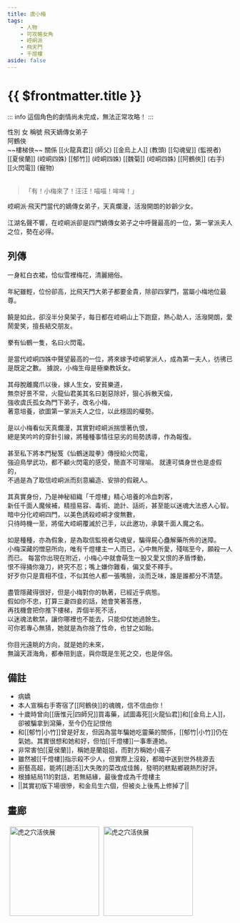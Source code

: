 ```yaml
---
title: 虞小梅
tags:
    - 人物
    - 可攻略女角
    - 崆峒派
    - 飛天門
    - 千燈樓
aside: false
---
```


# {{ $frontmatter.title }}

::: info
這個角色的劇情尚未完成，無法正常攻略！
:::

<ChTabs position="bottom">
	<ChTab title="初識">
		<ChMeet 
			src='/images/characters/girl_3/normal.png' 
			nameTitle='飛天嫡傳女弟子'
			nameMain='虞小梅'
			desc='崆峒派‧飛天門當代的嫡傳女弟子，天真爛漫，活潑開朗的妙齡少女。<br>江湖名聲不響，在崆峒派卻是四門嫡傳女弟子之中呼聲最高的一位，第一掌派夫人之位，勢在必得。'
			:animation=true
		/>
	</ChTab>
	<ChTab title="微笑">
		<Ch 
			src='/images/characters/girl_3/shy2.png' 
			position='right'/>
		<ChName
			nameZh='微笑'
			nameEn='Smile'/>
	</ChTab>
	<ChTab title="大笑">
		<Ch 
			src='/images/characters/girl_3/laugh2.png' 
			position='right'/>
		<ChName
			nameZh='大笑'
			nameEn='Laugh heartily'/>
	</ChTab>
	<ChTab title="Kira">
		<Ch 
			src='/images/characters/girl_3/laugh3.png' 
			position='right'/>
		<ChName
			nameZh='（<ゝω·）☆'
			nameEn='Kira'/>
	</ChTab>
	<ChTab title="尷尬">
		<Ch 
			src='/images/characters/girl_3/nervous2.png' 
			position='right'/>
		<ChName
			nameZh='尷尬'
			nameEn='Ah...'/>
	</ChTab>
	<ChTab title="驚嚇">
		<Ch 
			src='/images/characters/girl_3/nervous3.png' 
			position='right'/>
		<ChName
			nameZh='驚嚇'
			nameEn='Ah!'/>
	</ChTab>
	<ChTab title="生氣">
		<Ch 
			src='/images/characters/girl_3/angry1.png' 
			position='right'/>
		<ChName
			nameZh='生氣'
			nameEn='Angry'/>
	</ChTab>
	<ChTab title="很生氣">
		<Ch 
			src='/images/characters/girl_3/angry2.png' 
			position='right'/>
		<ChName
			nameZh='生氣'
			nameEn='Angry'/>
	</ChTab>
	<ChTab title="殺掉">
		<Ch 
			src='/images/characters/girl_3/angry3.png' 
			position='right'/>
		<ChName
			nameZh='塊陶啊'
			nameEn='Run!!'/>
	</ChTab>
	<ChTab title="害羞">
		<Ch 
			src='/images/characters/girl_3/shy3.png' 
			position='right'/>
		<ChName
			nameZh='害羞'
			nameEn='Shy'/>
	</ChTab>
	<ChTab title="害羞...?">
		<Ch 
			src='/images/characters/girl_3/shy4.png' 
			position='right'/>
		<ChName
			nameZh='害羞'
			nameEn='Shy'/>
	</ChTab>
	<ChTab title="敗北">
		<Ch 
			src='/images/characters/girl_3/hurt.png' 
			position='right'/>
		<ChName
			nameZh='敗北'
			nameEn='Lose'/>
	</ChTab>
</ChTabs>

<InfoList>
	<Info title='角色資料' :open=true>
		<table>
			<ChTr>
				<ChTd isTitle=true>
					性別
				</ChTd>
				<ChTd>
					女
				</ChTd>
			</ChTr>
			<ChTr>
				<ChTd isTitle=true>
					稱號
				</ChTd>
				<ChTd>
					飛天嫡傳女弟子<br>阿鶴俠<br>~~樓梯俠~~
				</ChTd>
			</ChTr>
			<ChTr>
				<ChTd isTitle=true position='center'>
					關係
				</ChTd>
			</ChTr>
			<ChTr>
				<ChTd position='center'>
					[[火龍真君]] (師父)
				</ChTd>
			</ChTr>
			<ChTr>
				<ChTd position='center'>
					[[金烏上人]] (教頭)
				</ChTd>
			</ChTr>
			<ChTr>
				<ChTd position='center'>
					[[勾魂叟]] (監視者)
				</ChTd>
			</ChTr>
			<ChTr>
				<ChTd position='center'>
					[[夏侯蘭]] (崆峒四姝)
				</ChTd>
			</ChTr>
			<ChTr>
				<ChTd position='center'>
					[[郁竹]] (崆峒四姝)
				</ChTd>
			</ChTr>
			<ChTr>
				<ChTd position='center'>
					[[魏菊]] (崆峒四姝)
				</ChTd>
			</ChTr>
			<ChTr>
				<ChTd position='center'>
					[[阿鶴俠]] (右手)
				</ChTd>
			</ChTr>
			<ChTr>
				<ChTd position='center'>
					[[火閃電]] (寵物)
				</ChTd>
			</ChTr>
		</table>
	</Info>
</InfoList>

> 「有！小梅來了！汪汪！喵喵！哞哞！」

崆峒派‧飛天門當代的嫡傳女弟子，天真爛漫，活潑開朗的妙齡少女。
<br><br>
江湖名聲不響，在崆峒派卻是四門嫡傳女弟子之中呼聲最高的一位，第一掌派夫人之位，勢在必得。

<div style="clear:both;"></div>

## 列傳

<Tabs>
  <Tab title="列傳一">
	一身紅白衣裙，恰似雪裡梅花，清麗絕俗。<br><br>
	年紀雖輕，位份卻高，比飛天門大弟子都要金貴，除卻四掌門，當屬小梅地位最尊。<br><br>
	饒是如此，卻沒半分臭架子，每日都在崆峒山上下跑竄，熱心助人，活潑開朗，愛鬧愛笑，擅長結交朋友。<br><br>
	豢有仙鶴一隻，名曰火閃電。<br><br>
	是當代崆峒四姝中聲望最高的一位，將來嫁予崆峒掌派人，成為第一夫人，彷彿已是既定之數。
  </Tab>
  <Tab title="列傳二">
	據說，小梅生母是極樂教妖女。<br><br>
	其母脫離魔爪以後，嫁人生女，安貧樂道，<br>
	無奈好景不常，火龍仙君美其名曰剗惡除奸，狠心拆散天倫，<br>
	強收虞氏孤女為門下弟子，改名小梅，<br>
	著意培養，欲圖第一掌派夫人之位，以此穩固的權勢。<br><br>
	是以小梅看似天真爛漫，其實對崆峒派揣懷著仇恨，<br>
	總是笑吟吟的穿針引線，將種種事情往惡劣的局勢誘導，作為報復。<br><br>
	甚至私下將本門秘笈《仙鶴迷蹤拳》傳授給火閃電，<br>
	強迫鳥學武功，都不顧火閃電的感受，簡直不可理喻。
  </Tab>
  <Tab title="列傳三">
	就連可憐身世也是虛假的，<br>
	不過是為了取信崆峒派而刻意編造、安排的假親人。<br><br>
	其真實身份，乃是神秘組織「千燈樓」精心培養的冷血刺客，<br>
	新任千面人魔候補，精擅易容、毒術、詭計、話術，甚至能以迷魂大法惑人心智。<br>
	暗中分化崆峒四門，以美色誘殺崆峒才俊無數，<br>
	只待時機一至，將偌大崆峒覆滅於己手，以此邀功，承襲千面人魔之名。<br><br>
	如是種種，亦為假象，是為取信監視者勾魂叟，騙得屍心蠱解藥所佈的迷障。<br>
	小梅深藏的憎惡所向，唯有千燈樓主一人而已，心中無所愛，殘喘至今，願殺一人而已。
  </Tab>
  <Tab title="列傳四">
	每當你出現在附近，小梅心中就會萌生一股又愛又恨的矛盾悸動，<br>
	恨不得捅你幾刀，終究不忍；嘴上嫌你難看，偏又愛不釋手。<br>
	好歹你只是賣相不佳，不似其他人都一張嘴臉，淡而乏味，誰是誰都分不清楚。<br><br>
	盡管隱藏得很好，但是小梅對你的執著，已經近乎病態。<br>
	假如你不忠，打算三妻四妾的話，她會笑著答應，<br>
	再找機會把你推下樓梯，弄個半死不活，<br>
	以迷魂法軟禁，讓你哪裡也不能去，只能仰仗她過餘生。<br>
	可你若專心無猜，她就是為你捨了性命，也甘之如飴。<br><br>
	你目光遠眺的方向，就是她的未來，<br>
	無論天涯海角，都奉陪到底，與你既是生死之交，也是伴侶。
  </Tab>
</Tabs>

## 備註

- 病嬌
- 本人宣稱右手寄宿了[[阿鶴俠]]的魂魄，信不信由你！
- 十歲時曾向[[唐惟元|四師兄]]買毒藥，試圖毒死[[火龍仙君]]和[[金烏上人]]，卻被騙拿到瀉藥，至今仍在記恨他
- 和[[郁竹|小竹]]曾是好友，但因為當年騙她吃靈藥的關係，[[郁竹|小竹]]仍在氣她。其實很想和她和好，但怕[[千燈樓]]一事牽連她。
- 非常害怕[[夏侯蘭]]，稱她是蘭姐姐，而對方稱她小瘋子
- 雖然被[[千燈樓]]指示殺不少人，但實際上沒殺，都暗中送到世外桃源去
- 廚藝高超，能將[[趙活]]大失敗的菜改成佳餚，發明的糕點鄉親熱烈好評。
- 根據<EndIcon no="11">結局11</EndIcon>的對話，若無結緣，最後會成為千燈樓主
- <MarkdownWrapper>||其實初版下場很慘，和金烏生六個，但被炎上後馬上修掉了||</MarkdownWrapper>

## 畫廊

<div style="display: flex; flex-wrap: wrap;">
    <div>
        <img src="/images/collab/20241220_toranoana/photo_14.jpg" alt="虎之穴活俠展" style="width:200px; margin:5px"/>
    </div>
	<div>
        <img src="/images/collab/20241220_toranoana/photo_15.jpg" alt="虎之穴活俠展" style="width:200px; margin:5px"/>
    </div>
</div>